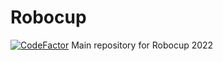 # Robocup
[![CodeFactor](https://www.codefactor.io/repository/github/saegersven/robocup/badge)](https://www.codefactor.io/repository/github/saegersven/robocup)
Main repository for Robocup 2022
